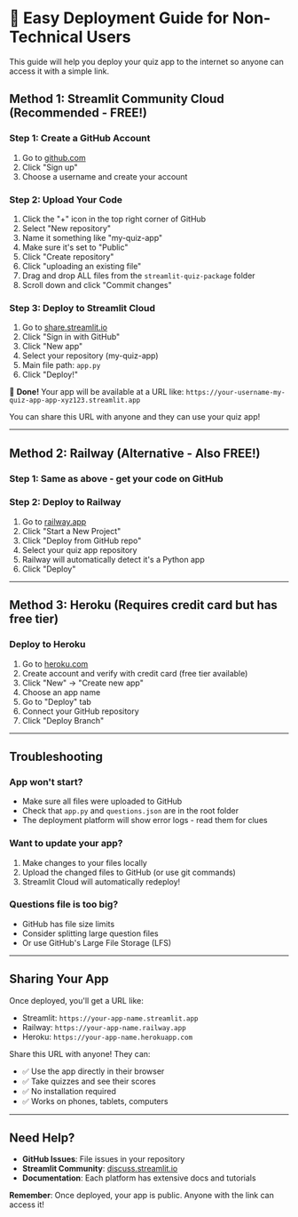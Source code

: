 # 🚀 Easy Deployment Guide for Non-Technical Users

This guide will help you deploy your quiz app to the internet so anyone can access it with a simple link.

## Method 1: Streamlit Community Cloud (Recommended - FREE!)

### Step 1: Create a GitHub Account
1. Go to [github.com](https://github.com)
2. Click "Sign up" 
3. Choose a username and create your account

### Step 2: Upload Your Code
1. Click the "+" icon in the top right corner of GitHub
2. Select "New repository"
3. Name it something like "my-quiz-app" 
4. Make sure it's set to "Public"
5. Click "Create repository"
6. Click "uploading an existing file"
7. Drag and drop ALL files from the `streamlit-quiz-package` folder
8. Scroll down and click "Commit changes"

### Step 3: Deploy to Streamlit Cloud
1. Go to [share.streamlit.io](https://share.streamlit.io)
2. Click "Sign in with GitHub"
3. Click "New app"
4. Select your repository (my-quiz-app)
5. Main file path: `app.py`
6. Click "Deploy!"

🎉 **Done!** Your app will be available at a URL like: `https://your-username-my-quiz-app-app-xyz123.streamlit.app`

You can share this URL with anyone and they can use your quiz app!

---

## Method 2: Railway (Alternative - Also FREE!)

### Step 1: Same as above - get your code on GitHub

### Step 2: Deploy to Railway
1. Go to [railway.app](https://railway.app)
2. Click "Start a New Project"
3. Click "Deploy from GitHub repo"
4. Select your quiz app repository
5. Railway will automatically detect it's a Python app
6. Click "Deploy"

---

## Method 3: Heroku (Requires credit card but has free tier)

### Deploy to Heroku
1. Go to [heroku.com](https://heroku.com)
2. Create account and verify with credit card (free tier available)
3. Click "New" → "Create new app"
4. Choose an app name
5. Go to "Deploy" tab
6. Connect your GitHub repository
7. Click "Deploy Branch"

---

## Troubleshooting

### App won't start?
- Make sure all files were uploaded to GitHub
- Check that `app.py` and `questions.json` are in the root folder
- The deployment platform will show error logs - read them for clues

### Want to update your app?
1. Make changes to your files locally
2. Upload the changed files to GitHub (or use git commands)
3. Streamlit Cloud will automatically redeploy!

### Questions file is too big?
- GitHub has file size limits
- Consider splitting large question files
- Or use GitHub's Large File Storage (LFS)

---

## Sharing Your App

Once deployed, you'll get a URL like:
- Streamlit: `https://your-app-name.streamlit.app`
- Railway: `https://your-app-name.railway.app` 
- Heroku: `https://your-app-name.herokuapp.com`

Share this URL with anyone! They can:
- ✅ Use the app directly in their browser
- ✅ Take quizzes and see their scores
- ✅ No installation required
- ✅ Works on phones, tablets, computers

---

## Need Help?

- **GitHub Issues**: File issues in your repository
- **Streamlit Community**: [discuss.streamlit.io](https://discuss.streamlit.io)
- **Documentation**: Each platform has extensive docs and tutorials

**Remember**: Once deployed, your app is public. Anyone with the link can access it!
